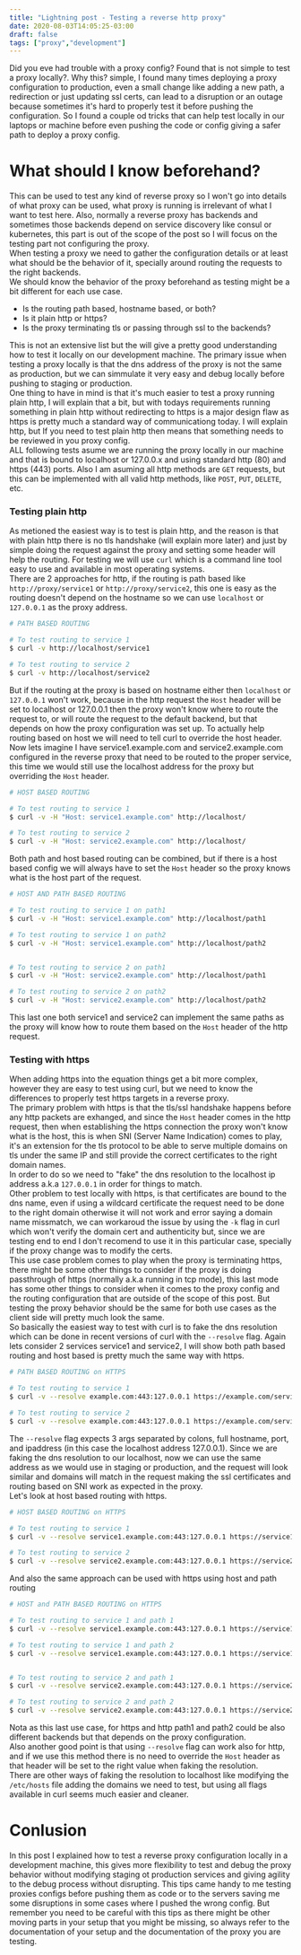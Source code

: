 ```yaml
---
title: "Lightning post - Testing a reverse http proxy"
date: 2020-08-03T14:05:25-03:00
draft: false
tags: ["proxy","development"]
---
```


Did you eve had trouble with a proxy config? Found that is not simple to test a proxy locally?. Why this? simple, I found many times deploying a proxy configuration to production, even a small change like adding a new path, a redirection or just updating ssl certs, can lead to a disruption or an outage because sometimes it's hard to properly test it before pushing the configuration. So I found a couple od tricks that can help test locally in our laptops or machine before even pushing the code or config giving a safer path to deploy a proxy config.

# What should I know beforehand?

This can be used to test any kind of reverse proxy so I won't go into details of what proxy can be used, what proxy is running is irrelevant of what I want to test here. Also, normally a reverse proxy has backends and sometimes those backends depend on service discovery like consul or kubernetes, this part is out of the scope of the post so I will focus on the testing part not configuring the proxy.  
When testing a proxy we need to gather the configuration details or at least what should be the behavior of it, specially around routing the requests to the right backends.  
We should know the behavior of the proxy beforehand as testing might be a bit different for each use case.

- Is the routing path based, hostname based, or both?
- Is it plain http or https?
- Is the proxy terminating tls or passing through ssl to the backends?

This is not an extensive list but the will give a pretty good understanding how to test it locally on our development machine. The primary issue when testing a proxy locally is that the dns address of the proxy is not the same as production, but we can simmulate it very easy and debug locally before pushing to staging or production.  
One thing to have in mind is that it's much easier to test a proxy running plain http, I will explain that a bit, but with todays requirements running something in plain http without redirecting to https is a major design flaw as https is pretty much a standard way of communicationg today. I will explain http, but If you need to test plain http then means that something needs to be reviewed in you proxy config.  
ALL following tests asume we are running the proxy locally in our machine and that is bound to localhost or 127.0.0.x and using standard http (80) and https (443) ports. Also I am asuming all http methods are `GET` requests, but this can be implemented with all valid http methods, like `POST`, `PUT`, `DELETE`, etc.

### Testing plain http

As metioned the easiest way is to test is plain http, and the reason is that with plain http there is no tls handshake (will explain more later) and just by simple doing the request against the proxy and setting some header will help the routing. For testing we will use `curl` which is a command line tool easy to use and available in most operating systems.  
There are 2 approaches for http, if the routing is path based like `http://proxy/service1` or `http://proxy/service2`, this one is easy as the routing doesn't depend on the hostname so we can use `localhost` or `127.0.0.1` as the proxy address.

```bash
# PATH BASED ROUTING

# To test routing to service 1
$ curl -v http://localhost/service1

# To test routing to service 2
$ curl -v http://localhost/service2
```
But if the routing at the proxy is based on hostname either then `localhost` or `127.0.0.1` won't work, because in the http request the `Host` header will be set to localhost or 127.0.0.1 then the proxy won't know where to route the request to, or will route the request to the default backend, but that depends on how the proxy configuration was set up. To actually help routing based on host we will need to tell curl to override the host header.  
Now lets imagine I have service1.example.com and service2.example.com configured in the reverse proxy that need to be routed to the proper service, this time we would still use the localhost address for the proxy but overriding the `Host` header.
```bash
# HOST BASED ROUTING

# To test routing to service 1
$ curl -v -H "Host: service1.example.com" http://localhost/

# To test routing to service 2
$ curl -v -H "Host: service2.example.com" http://localhost/
```
Both path and host based routing can be combined, but if there is a host based config we will always have to set the `Host` header so the proxy knows what is the host part of the request.
```bash
# HOST AND PATH BASED ROUTING

# To test routing to service 1 on path1
$ curl -v -H "Host: service1.example.com" http://localhost/path1

# To test routing to service 1 on path2
$ curl -v -H "Host: service1.example.com" http://localhost/path2


# To test routing to service 2 on path1
$ curl -v -H "Host: service2.example.com" http://localhost/path1

# To test routing to service 2 on path2
$ curl -v -H "Host: service2.example.com" http://localhost/path2
```
This last one both service1 and service2 can implement the same paths as the proxy will know how to route them based on the `Host` header of the http request.

### Testing with https

When adding https into the equation things get a bit more complex, however they are easy to test using curl, but we need to know the differences to properly test https targets in a reverse proxy.  
The primary problem with https is that the tls/ssl handshake happens before any http packets are exhanged, and since the `Host` header comes in the http request, then when establishing the https connection the proxy won't know what is the host, this is when SNI (Server Name Indication) comes to play, it's an extension for the tls protocol to be able to serve multiple domains on tls under the same IP and still provide the correct certificates to the right domain names.  
In order to do so we need to "fake" the dns resolution to the localhost ip address a.k.a `127.0.0.1` in order for things to match.  
Other problem to test locally with https, is that certificates are bound to the dns name, even if using a wildcard certificate the request need to be done to the right domain otherwise it will not work and error saying a domain name missmatch, we can workaroud the issue by using the `-k` flag in curl which won't verify the domain cert and authenticity but, since we are testing end to end I don't recomend to use it in this particular case, specially if the proxy change was to modify the certs.  
This use case problem comes to play when the proxy is terminating https, there might be some other things to consider if the proxy is doing passthrough of https (normally a.k.a running in tcp mode), this last mode has some other things to consider when it comes to the proxy config and the routing configuration that are outside of the scope of this post. But testing the proxy behavior should be the same for both use cases as the client side will pretty much look the same.  
So basically the easiest way to test with curl is to fake the dns resolution which can be done in recent versions of curl with the `--resolve` flag. Again lets consider 2 services service1 and service2, I will show both path based routing and host based is pretty much the same way with https.

```bash
# PATH BASED ROUTING on HTTPS

# To test routing to service 1
$ curl -v --resolve example.com:443:127.0.0.1 https://example.com/service1

# To test routing to service 2
$ curl -v --resolve example.com:443:127.0.0.1 https://example.com/service2
```

The `--resolve` flag expects 3 args separated by colons, full hostname, port, and ipaddress (in this case the localhost address 127.0.0.1). Since we are faking the dns resolution to our localhost, now we can use the same address as we would use in staging or production, and the request will look similar and domains will match in the request making the ssl certificates and routing based on SNI work as expected in the proxy.  
Let's look at host based routing with https.

```bash
# HOST BASED ROUTING on HTTPS

# To test routing to service 1
$ curl -v --resolve service1.example.com:443:127.0.0.1 https://service1.example.com/

# To test routing to service 2
$ curl -v --resolve service2.example.com:443:127.0.0.1 https://service2.example.com/
```

And also the same approach can be used with https using host and path routing

```bash
# HOST and PATH BASED ROUTING on HTTPS

# To test routing to service 1 and path 1
$ curl -v --resolve service1.example.com:443:127.0.0.1 https://service1.example.com/path1

# To test routing to service 1 and path 2
$ curl -v --resolve service1.example.com:443:127.0.0.1 https://service1.example.com/path2


# To test routing to service 2 and path 1
$ curl -v --resolve service2.example.com:443:127.0.0.1 https://service2.example.com/path1

# To test routing to service 2 and path 2
$ curl -v --resolve service2.example.com:443:127.0.0.1 https://service2.example.com/path2
```

Nota as this last use case, for https and http path1 and path2 could be also different backends but that depends on the proxy configuration.  
Also another good point is that using `--resolve` flag can work also for http, and if we use this method there is no need to override the `Host` header as that header will be set to the right value when faking the resolution.  
There are other ways of faking the resolution to localhost like modifying the `/etc/hosts` file adding the domains we need to test, but using all flags available in curl seems much easier and cleaner.

# Conlusion

In this post I explained how to test a reverse proxy configuration locally in a development machine, this gives more flexibility to test and debug the proxy behavior without modifying staging ot production services and giving agility to the debug process without disrupting. This tips came handy to me testing proxies configs before pushing them as code or to the servers saving me some disruptions in some cases where I pushed the wrong config. But remember you need to be careful with this tips as there might be other moving parts in your setup that you might be missing, so always refer to the documentation of your setup and the documentation of the proxy you are testing.